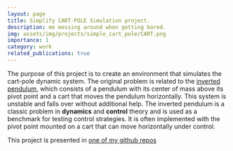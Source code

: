 ```yaml
---
layout: page
title: Simplify CART-POLE Simulation project.
description: me messing around when getting bored.
img: assets/img/projects/simple_cart_pole/CART.png
importance: 1
category: work
related_publications: true
---
```


The purpose of this project is to create an environment that simulates the cart-pole dynamic system. The original problem is related to the [inverted pendulum](https://en.wikipedia.org/wiki/Inverted_pendulum), which consists of a pendulum with its center of mass above its pivot point and a cart that moves the pendulum horizontally. This system is unstable and falls over without additional help. The inverted pendulum is a classic problem in **dynamics** and **control** theory and is used as a benchmark for testing control strategies. It is often implemented with the pivot point mounted on a cart that can move horizontally under control.

This project is presented in [one of my github repos](https://github.com/ThienAn233/CART-POLE/tree/main)